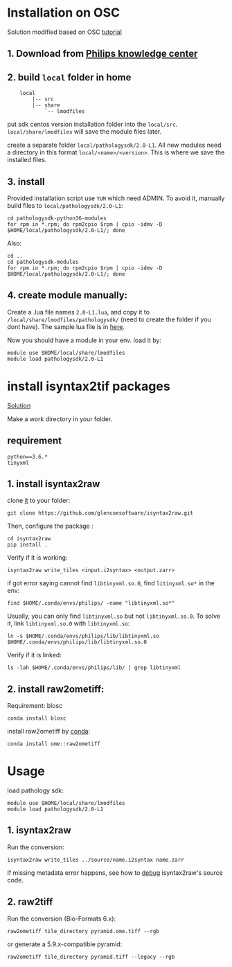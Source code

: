 # Installation on OSC
Solution modified based on OSC [tutorial](https://www.osc.edu/resources/getting_started/howto/howto_locally_installing_software#getting-started)
## 1. Download from [Philips knowledge center](https://philips.mizecx.com/cc/knowledgeCenter.html?0b02b0ef41ddca1559617e2d350f77be8c43bfb3bd8a7b465631359da601aa757f2d0ecb2a58d4b1d7226d3506249a61#sblox=non)

## 2. build `local` folder in home
        local
            |-- src
            |-- share
                `-- lmodfiles


put sdk centos version installation folder into the `local/src`.
`local/share/lmodfiles` will save the module files later.

create a separate folder `local/pathologysdk/2.0-L1`. All new modules need a directory in this format `local/<name>/<version>`. This is where we save the installed files.

## 3. install
Provided installation script use `YUM` which need ADMIN. To avoid it, manually build files to `local/pathologysdk/2.0-L1`:

    cd pathologysdk-python36-modules
    for rpm in *.rpm; do rpm2cpio $rpm | cpio -idmv -D $HOME/local/pathologysdk/2.0-L1/; done

Also:

    cd ..
    cd pathologysdk-modules
    for rpm in *.rpm; do rpm2cpio $rpm | cpio -idmv -D $HOME/local/pathologysdk/2.0-L1/; done

## 4. create module manually:
Create a .lua file names `2.0-L1.lua`, and copy it to `/local/share/lmodfiles/pathologysdk/` (need to create the folder if you dont have). The sample lua file is in [here](./2.0-L1.lua).

Now you should have a module in your env. load it by:

    module use $HOME/local/share/lmodfiles
    module load pathologysdk/2.0-L1


# install isyntax2tif packages
[Solution](https://www.glencoesoftware.com/blog/2019/12/09/converting-whole-slide-images-to-OME-TIFF.html)

Make a work directory in your folder.
## requirement

    python==3.6.*
    tinyxml

## 1. install isyntax2raw
clone [it](https://github.com/glencoesoftware/isyntax2raw) to your folder:

    git clone https://github.com/glencoesoftware/isyntax2raw.git

Then, configure the package :

    cd isyntax2raw
    pip install .

Verify if it is working:

    isyntax2raw write_tiles <input.i2syntax> <output.zarr>

if got error saying cannot find `libtinyxml.so.0`, find `litinyxml.so*` in the env:

    find $HOME/.conda/envs/philips/ -name "libtinyxml.so*"

Usually, you can only find `libtinyxml.so` but not `libtinyxml.so.0`. To solve it, link `libtinyxml.so.0` with `libtinyxml.so`:

    ln -s $HOME/.conda/envs/philips/lib/libtinyxml.so $HOME/.conda/envs/philips/lib/libtinyxml.so.0

Verify if it is linked:

    ls -lah $HOME/.conda/envs/philips/lib/ | grep libtinyxml


## 2. install raw2ometiff:
Requirement: blosc

    conda install blosc

install raw2ometiff by [conda](https://anaconda.org/ome/raw2ometiff):

    conda install ome::raw2ometiff

# Usage
load pathology sdk:

    module use $HOME/local/share/lmodfiles
    module load pathologysdk/2.0-L1

## 1. isyntax2raw
Run the conversion:

    isyntax2raw write_tiles ../source/name.i2syntax name.zarr

If missing metadata error happens, see how to [debug](./isyntax_readme.md) isyntax2raw's source code.

## 2. raw2tiff
Run the conversion (Bio-Formats 6.x):

    raw2ometiff tile_directory pyramid.ome.tiff --rgb

or generate a 5.9.x-compatible pyramid:

    raw2ometiff tile_directory pyramid.tiff --legacy --rgb